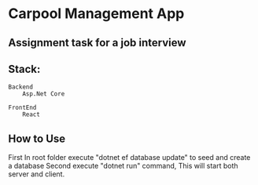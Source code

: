 # Carpool Management App

## Assignment task for a job interview

## Stack:
    Backend 
        Asp.Net Core

    FrontEnd
        React

## How to Use
First In root folder execute "dotnet ef database update" to seed and create a database
Second execute "dotnet run" command,
This will start both server and client.

